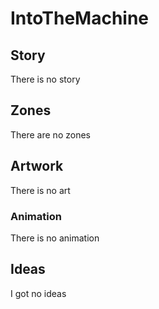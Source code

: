 # IntoTheMachine
## Story
There is no story
## Zones
There are no zones
## Artwork
There is no art
### Animation
There is no animation
## Ideas
I got no ideas
